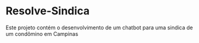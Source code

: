 # Resolve-Sindica
Este projeto contém o desenvolvimento  de um chatbot para uma sindica de um condômino em Campinas
